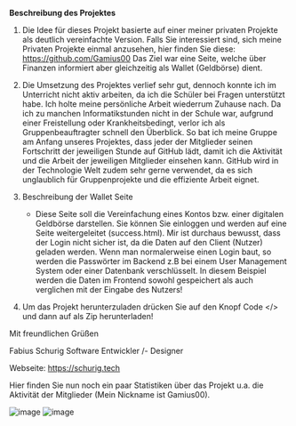 **Beschreibung des Projektes**

1. Die Idee für dieses Projekt basierte auf einer meiner privaten Projekte als deutlich vereinfachte Version.
   Falls Sie interessiert sind, sich meine Privaten Projekte einmal anzusehen, hier finden Sie diese: https://github.com/Gamius00
   Das Ziel war eine Seite, welche über Finanzen informiert aber gleichzeitig als Wallet (Geldbörse) dient.

3. Die Umsetzung des Projektes verlief sehr gut, dennoch konnte ich im Unterricht nicht aktiv arbeiten, da ich
   die Schüler bei Fragen unterstützt habe. Ich holte meine persönliche Arbeit wiederrum Zuhause nach.
   Da ich zu manchen Informatikstunden nicht in der Schule war, aufgrund einer Freistellung oder Krankheitsbedingt,
   verlor ich als Gruppenbeauftragter schnell den Überblick. So bat ich meine Gruppe am Anfang unseres Projektes,
   dass jeder der Mitglieder seinen Fortschritt der jeweiligen Stunde auf GitHub lädt, damit ich die Aktivität und
   die Arbeit der jeweiligen Mitglieder einsehen kann.
   GitHub wird in der Technologie Welt zudem sehr gerne verwendet, da es sich unglaublich für Gruppenprojekte und
   die effiziente Arbeit eignet.  

4. Beschreibung der Wallet Seite

   - Diese Seite soll die Vereinfachung eines Kontos bzw. einer digitalen Geldbörse darstellen.
     Sie können Sie einloggen und werden auf eine Seite weitergeleitet (success.html).
     Mir ist durchaus bewusst, dass der Login nicht sicher ist, da die Daten auf den Client (Nutzer) geladen werden.
     Wenn man normalerweise einen Login baut, so werden die Passwörter im Backend z.B bei einem User Management System oder
     einer Datenbank verschlüsselt.
     In diesem Beispiel werden die Daten im Frontend sowohl gespeichert als auch verglichen mit der Eingabe des Nutzers!

5. Um das Projekt herunterzuladen drücken Sie auf den Knopf Code </> und dann auf als Zip herunterladen!

Mit freundlichen Grüßen 

Fabius Schurig 
Software Entwickler /- Designer 

Webseite: https://schurig.tech


Hier finden Sie nun noch ein paar Statistiken über das Projekt u.a. die Aktivität der Mitglieder (Mein Nickname ist Gamius00). 

     
![image](https://github.com/user-attachments/assets/1d1d41bc-bd26-4c03-afc1-7eadf0eef748)
![image](https://github.com/user-attachments/assets/4ac2ba0d-c612-4a7f-b578-7548370e361f)
